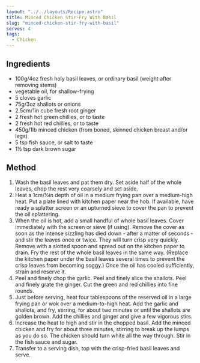 ```yaml
---
layout: "../../layouts/Recipe.astro"
title: Minced Chicken Stir-Fry With Basil
slug: "minced-chicken-stir-fry-with-basil"
serves: 4
tags:
  - Chicken
---
```


## Ingredients

- 100g/4oz fresh holy basil leaves, or ordinary basil (weight after removing stems)
- vegetable oil, for shallow-frying
- 5 cloves garlic
- 75g/3oz shallots or onions
- 2.5cm/1in cube fresh root ginger
- 2 fresh hot green chillies, or to taste
- 2 fresh hot red chillies, or to taste
- 450g/1lb minced chicken (from boned, skinned chicken breast and/or legs)
- 5 tsp fish sauce, or salt to taste
- 1½ tsp dark brown sugar

## Method

1. Wash the basil leaves and pat them dry. Set aside half of the whole leaves, chop the rest very coarsely and set aside.
1. Heat a 1cm/½in depth of oil in a medium frying pan over a medium-high heat. Put a plate lined with kitchen paper near the hob. If available, have ready a splatter screen or an upturned sieve to cover the pan to prevent the oil splattering.
1. When the oil is hot, add a small handful of whole basil leaves. Cover immediately with the screen or sieve (if using). Remove the cover as soon as the intense sizzling has died down - after a matter of seconds - and stir the leaves once or twice. They will turn crisp very quickly. Remove with a slotted spoon and spread out on the kitchen paper to drain. Fry the rest of the whole basil leaves in the same way. (Replace the kitchen paper under the basil leaves several times to prevent the crisp leaves from becoming soggy.) Once the oil has cooled sufficiently, strain and reserve it.
1. Peel and finely chop the garlic. Peel and finely slice the shallots. Peel and finely grate the ginger. Cut the green and red chillies into fine rounds.
1. Just before serving, heat four tablespoons of the reserved oil in a large frying pan or wok over a medium-to-high heat. Add the garlic and shallots, and fry, stirring, for about two minutes or until the shallots are golden brown. Add the chillies and ginger and give a few vigorous stirs.
1. Increase the heat to high and stir in the chopped basil. Add the minced chicken and fry for about three minutes, stirring to break up the lumps as you do so. The chicken should turn white all the way through. Stir in the fish sauce and sugar.
1. Transfer to a serving dish, top with the crisp-fried basil leaves and serve.